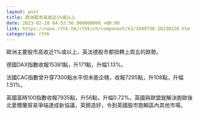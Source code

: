```yaml
---
layout: post
title: 歐洲股市高收近1%或以上
date: 2023-02-28 04:52:56.000000000 +08:00
link: https://news.rthk.hk/rthk/ch/component/k2/1689738-20230228.htm
categories: rthk
---
```


歐洲主要股市高收近1%或以上，英法德股市都扭轉上周五的跌勢。

德國DAX指數收報15381點，升171點，升幅1.13%。

法國CAC指數曾升穿7300點水平但未能企穩，收報7295點，升108點，升幅1.51%。

英國富時100指數收報7935點，升56點，升幅0.72%。英國與歐盟就解決脫歐後北愛爾蘭貿易爭端達成新協議，英鎊造好，令到英國股市跑輸區內其他市場。
